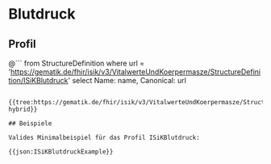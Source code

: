 # Blutdruck

## Profil

@```
from StructureDefinition where url = 'https://gematik.de/fhir/isik/v3/VitalwerteUndKoerpermasze/StructureDefinition/ISiKBlutdruck' select Name: name, Canonical: url
```

{{tree:https://gematik.de/fhir/isik/v3/VitalwerteUndKoerpermasze/StructureDefinition/ISiKBlutdruck, hybrid}}

## Beispiele

Valides Minimalbeispiel für das Profil ISiKBlutdruck:

{{json:ISiKBlutdruckExample}}